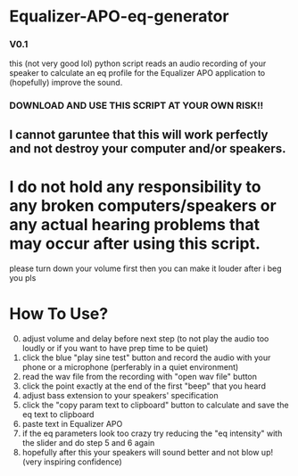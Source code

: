 # Equalizer-APO-eq-generator
### V0.1
this (not very good lol) python script reads an audio recording of your speaker to calculate an eq profile for the Equalizer APO application to (hopefully) improve the sound.

### DOWNLOAD AND USE THIS SCRIPT AT YOUR OWN RISK!!
## I cannot garuntee that this will work perfectly and not destroy your computer and/or speakers.
# I do not hold any responsibility to any broken computers/speakers or any actual hearing problems that may occur after using this script.
please turn down your volume first then you can make it louder after i beg you pls

# How To Use?
0. adjust volume and delay before next step (to not play the audio too loudly or if you want to have prep time to be quiet)
1. click the blue "play sine test" button and record the audio with your phone or a microphone (perferably in a quiet environment)
2. read the wav file from the recording with "open wav file" button
3. click the point exactly at the end of the first "beep" that you heard
4. adjust bass extension to your speakers' specification
5. click the "copy param text to clipboard" button to calculate and save the eq text to clipboard
6. paste text in Equalizer APO
7. if the eq parameters look too crazy try reducing the "eq intensity" with the slider and do step 5 and 6 again
8. hopefully after this your speakers will sound better and not blow up! (very inspiring confidence)
